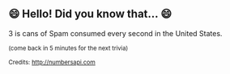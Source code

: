 ## 😄 Hello! Did you know that... 😄
3 is cans of Spam consumed every second in the United States.

<sup>(come back in 5 minutes for the next trivia)</sup>


<sup>Credits: http://numbersapi.com</sup>
